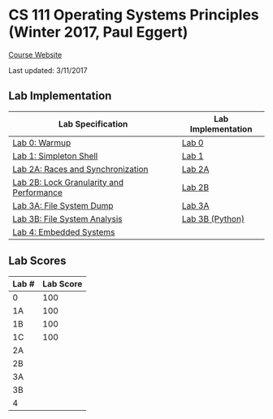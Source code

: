 # CS 111 Operating Systems Principles (Winter 2017, Paul Eggert)

[Course Website](http://web.cs.ucla.edu/classes/winter17/cs111/index.html)

Last updated: 3/11/2017

## Lab Implementation
Lab Specification | Lab Implementation
----------------- | ------------------
[Lab 0: Warmup](http://web.cs.ucla.edu/classes/winter17/cs111/labs/project0.html) | [Lab 0](https://github.com/jerrylzy/CS111/tree/master/Lab/Lab0)
[Lab 1: Simpleton Shell](http://web.cs.ucla.edu/classes/winter17/cs111/assign/lab1.html) | [Lab 1](https://github.com/jerrylzy/CS111/tree/master/Lab/Lab1) 
[Lab 2A: Races and Synchronization](http://web.cs.ucla.edu/classes/winter17/cs111/labs/CS111newProject2A.html) | [Lab 2A](https://github.com/jerrylzy/CS111/tree/master/Lab/Lab2/Lab2A)  
[Lab 2B: Lock Granularity and Performance](http://web.cs.ucla.edu/classes/winter17/cs111/labs/CS111newProject2B.html) | [Lab 2B](https://github.com/jerrylzy/CS111/tree/master/Lab/Lab2/Lab2B) 
[Lab 3A: File System Dump](http://web.cs.ucla.edu/classes/winter17/cs111/assign/cs111_project3A.html) | [Lab 3A](https://github.com/jerrylzy/CS111/tree/master/Lab/Lab3/Lab3A)
[Lab 3B: File System Analysis](http://web.cs.ucla.edu/classes/winter17/cs111/assign/cs111_project3B.html) | [Lab 3B (Python)](https://github.com/jerrylzy/CS111/tree/master/Lab/Lab3/Lab3B)
[Lab 4: Embedded Systems](http://web.cs.ucla.edu/classes/winter17/cs111/labs/Project4.html) | 

## Lab Scores
Lab # | Lab Score
----- | ---------
0 | 100
1A | 100
1B | 100
1C | 100
2A |
2B |
3A |
3B |
4  |

